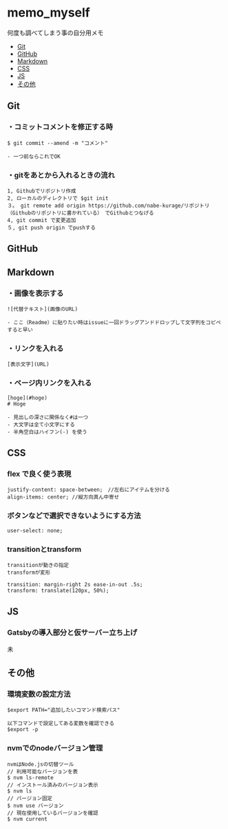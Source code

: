 # memo_myself

何度も調べてしまう事の自分用メモ 

- [Git](#git)  
- [GitHub](#github)
- [Markdown](#markdown)
- [CSS](#css)
- [JS](#js)
- [その他](#その他)
  
## Git
### ・コミットコメントを修正する時
```
$ git commit --amend -m "コメント"

- 一つ前ならこれでOK
```

### ・gitをあとから入れるときの流れ
```
1, Githubでリポジトリ作成
2, ローカルのディレクトリで $git init
３。 git remote add origin https://github.com/nabe-kurage/リポジトリ（Githubのリポジトリに書かれている）　でGithubとつなげる
4, git commit で変更追加
５, git push origin でpushする
```

## GitHub  


## Markdown

### ・画像を表示する
```
![代替テキスト](画像のURL)

- ここ（Readme）に貼りたい時はissueに一回ドラッグアンドドロップして文字列をコピペすると早い
```



### ・リンクを入れる
```
[表示文字](URL)
```

### ・ページ内リンクを入れる
```
[hoge](#hoge)
# Hoge

- 見出しの深さに関係なく#は一つ
- 大文字は全て小文字にする
- 半角空白はハイフン(-) を使う

```

## CSS
### flex で良く使う表現
```
justify-content: space-between;　//左右にアイテムを分ける
align-items: center; //縦方向真ん中寄せ

```

### ボタンなどで選択できないようにする方法
```
user-select: none;
```

###  transitionとtransform
```
transitionが動きの指定
transformが変形

transition: margin-right 2s ease-in-out .5s;
transform: translate(120px, 50%);
```

## JS
### Gatsbyの導入部分と仮サーバー立ち上げ
未

## その他
### 環境変数の設定方法
```
$export PATH="追加したいコマンド検索パス"

以下コマンドで設定してある変数を確認できる
$export -p
```

### nvmでのnodeバージョン管理
```
nvmはNode.jsの切替ツール
// 利用可能なバージョンを表
$ nvm ls-remote
// インストール済みのバージョン表示
$ nvm ls
// バージョン固定
$ nvm use バージョン
// 現在使用しているバージョンを確認
$ nvm current
```
